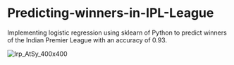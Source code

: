 # Predicting-winners-in-IPL-League
Implementing logistic regression using sklearn of Python to predict winners of the Indian Premier League with an accuracy of 0.93.


![lrp_AtSy_400x400](https://user-images.githubusercontent.com/92878095/185624648-261324cf-da0c-4f09-b552-4665c155b9b7.jpeg)
